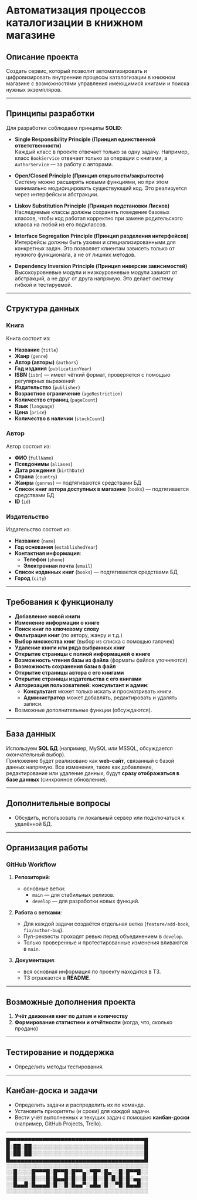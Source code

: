 # Автоматизация процессов каталогизации в книжном магазине

## Описание проекта

Создать сервис, который позволит автоматизировать и цифровизировать внутренние процессы каталогизации в книжном магазине с возможностями управления имеющимися книгами и поиска нужных экземпляров.

---

## Принципы разработки

Для разработки соблюдаем принципы **SOLID**:

- **Single Responsibility Principle (Принцип единственной ответственности)**  
  Каждый класс в проекте отвечает только за одну задачу. Например, класс `BookService` отвечает только за операции с книгами, а `AuthorService` — за работу с авторами.

- **Open/Closed Principle (Принцип открытости/закрытости)**  
  Систему можно расширять новыми функциями, но при этом минимально модифицировать существующий код. Это реализуется через интерфейсы и абстракции.

- **Liskov Substitution Principle (Принцип подстановки Лисков)**  
  Наследуемые классы должны сохранять поведение базовых классов, чтобы код работал корректно при замене родительского класса на любой из его подклассов.

- **Interface Segregation Principle (Принцип разделения интерфейсов)**  
  Интерфейсы должны быть узкими и специализированными для конкретных задач. Это позволяет клиентам зависеть только от нужного функционала, а не от лишних методов.

- **Dependency Inversion Principle (Принцип инверсии зависимостей)**  
  Высокоуровневые модули и низкоуровневые модули зависят от абстракций, а не друг от друга напрямую. Это делает систему гибкой и тестируемой.

---

## Структура данных

### Книга
Книга состоит из:
- **Название** (`title`)
- **Жанр** (`genre`)
- **Автор (авторы)** (`authors`)
- **Год издания** (`publicationYear`)
- **ISBN** (`isbn`) — имеет чёткий формат, проверяется с помощью регулярных выражений
- **Издательство** (`publisher`)
- **Возрастное ограничение** (`ageRestriction`)
- **Количество страниц** (`pageCount`)
- **Язык** (`language`)
- **Цена** (`price`)
- **Количество в наличии** (`stockCount`)

### Автор
Автор состоит из:
- **ФИО** (`fullName`)
- **Псевдонимы** (`aliases`)
- **Дата рождения** (`birthDate`)
- **Страна** (`country`)
- **Жанры** (`genres`) — подтягиваются средствами БД
- **Список книг автора доступных в магазине** (`books`) — подтягивается средствами БД
- **ID** (`id`)

### Издательство
Издательство состоит из:
- **Название** (`name`)
- **Год основания** (`establishedYear`)
- **Контактная информация**:
  - **Телефон** (`phone`)
  - **Электронная почта** (`email`)
- **Список изданных книг** (`books`) — подтягивается средствами БД
- **Город** (`city`)

---

## Требования к функционалу

- **Добавление новой книги**
- **Изменение информации о книге**
- **Поиск книг по ключевому слову**
- **Фильтрация книг** (по автору, жанру и т.д.)
- **Выбор множества книг** (выбор из списка с помощью галочек)
- **Удаление книги или ряда выбранных книг**
- **Открытие страницы с полной информацией о книге**
- **Возможность чтения базы из файла** (форматы файлов уточняются)
- **Возможность сохранения базы в файл**
- **Открытие страницы автора с его книгами**
- **Открытие страницы издательства с его книгами**
- **Авторизация пользователей: консультант и админ**:
  - **Консультант** может только искать и просматривать книги.
  - **Администратор** может добавлять, редактировать и удалять записи.
- Возможные дополнительные функции (обсуждаются).

---

## База данных

Используем **SQL БД** (например, MySQL или MSSQL, обсуждается окончательный выбор).  
Приложение будет реализовано как **web-сайт**, связанный с базой данных напрямую. Все изменения, такие как добавление, редактирование или удаление данных, будут **сразу отображаться в базе данных** (синхронное обновление).

---

## Дополнительные вопросы

- Обсудить, использовать ли локальный сервер или подключаться к удалённой БД.
  
---

## Организация работы

### GitHub Workflow

1. **Репозиторий**:
   - основные ветки:
     - `main` — для стабильных релизов.
     - `develop` — для разработки новых функций.

2. **Работа с ветками**:
   - Для каждой задачи создаётся отдельная ветка (`feature/add-book`, `fix/author-bug`).
   - Пул-реквесты проходят ревью перед объединением в `develop`.
   - Только проверенные и протестированные изменения вливаются в `main`.

3. **Документация**:
   - вся основная информация по проекту находится в ТЗ.
   - ТЗ отражается в **README**.


---

## Возможные дополнения проекта

1. **Учёт движения книг по датам и количеству**
2. **Формирование статистики и отчётности** (когда, что, сколько продано)

---

## Тестирование и поддержка

- Определить методы тестирования.

  
---

## Канбан-доска и задачи

- Определить задачи и распределить их по команде.
- Установить приоритеты (и сроки) для каждой задачи.
- Вести учёт выполненных и текущих задач с помощью **канбан-доски** (например, GitHub Projects, Trello).

---

█▀▀▀▀▀▀▀▀▀▀▀▀▀▀▀▀▀▀▀▀▀▀▀▀▀▀▀▀▀▀▀▀▀▀▀▀▀█
█░██░██░░░░░░░░░░░░░░░░░░░░░░░░░░░░░░░█
█░██░██░░░░░░░░░░░░░░░░░░░░░░░░░░░░░░░█
█▄▄▄▄▄▄▄▄▄▄▄▄▄▄▄▄▄▄▄▄▄▄▄▄▄▄▄▄▄▄▄▄▄▄▄▄▄█
░░░░░░░░░░░░░░░░░░░░░░░░░░░░░░░░░░░░░░░
░░█░░░░█▀▀▀█░█▀▀█░█▀▀▄░▀█▀░█▄░░█░█▀▀█░░
░░█░░░░█░░░█░█▄▄█░█░░█░░█░░█░█░█░█░▄▄░░
░░█▄▄█░█▄▄▄█░█░░█░█▄▄▀░▄█▄░█░░▀█░█▄▄█░░
░░░░░░░░░░░░░░░░░░░░░░░░░░░░░░░░░░░░░░░
